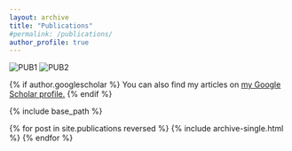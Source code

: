 ```yaml
---
layout: archive
title: "Publications"
#permalink: /publications/
author_profile: true
---
```

![PUB1](https://xipeng13.github.io/homepage/images/PUBLICATION-1.jpg)
![PUB2](https://xipeng13.github.io/homepage/images/PUBLICATION-2.jpg)

{% if author.googlescholar %}
  You can also find my articles on <u><a href="{{author.googlescholar}}">my Google Scholar profile</a>.</u>
{% endif %}

{% include base_path %}

{% for post in site.publications reversed %}
  {% include archive-single.html %}
{% endfor %}
